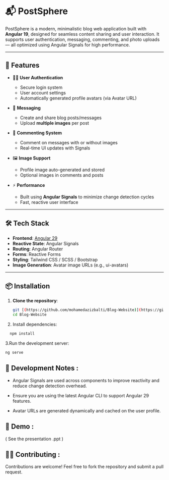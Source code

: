 # 📬 PostSphere

PostSphere is a modern, minimalistic blog web application built with **Angular 19**, designed for seamless content sharing and user interaction. It supports user authentication, messaging, commenting, and photo uploads — all optimized using Angular Signals for high performance.

---

## 🚀 Features

- 🧑‍💻 **User Authentication**
  - Secure login system
  - User account settings
  - Automatically generated profile avatars (via Avatar URL)

- 📝 **Messaging**
  - Create and share blog posts/messages
  - Upload **multiple images** per post

- 💬 **Commenting System**
  - Comment on messages with or without images
  - Real-time UI updates with Signals

- 🖼️ **Image Support**
  - Profile image auto-generated and stored
  - Optional images in comments and posts

- ⚡ **Performance**
  - Built using **Angular Signals** to minimize change detection cycles
  - Fast, reactive user interface

---

## 🛠️ Tech Stack

- **Frontend**: [Angular 29](https://angular.io/)
- **Reactive State**: Angular Signals
- **Routing**: Angular Router
- **Forms**: Reactive Forms
- **Styling**: Tailwind CSS / SCSS / Bootstrap 
- **Image Generation**: Avatar image URLs (e.g., ui-avatars)

---

## 📦 Installation

1. **Clone the repository**:
   ```bash
   git [(https://github.com/mohamedazizbalti/Blog-Website)](https://github.com/mohamedazizbalti/Blog-Website)
   cd Blog-Website

2. Install dependencies:
  ````bash
    npm install
````

3.Run the development server:
````bash
ng serve
````

## 🧪 Development Notes : 
- Angular Signals are used across components to improve reactivity and reduce change detection overhead.

- Ensure you are using the latest Angular CLI to support Angular 29 features.

- Avatar URLs are generated dynamically and cached on the user profile.

## 📸 Demo : 
 ( See the presentation .ppt ) 

## 🙋‍♂️ Contributing : 
Contributions are welcome! Feel free to fork the repository and submit a pull request.
